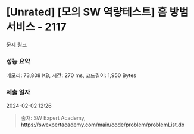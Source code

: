 # [Unrated] [모의 SW 역량테스트] 홈 방범 서비스 - 2117 

[문제 링크](https://swexpertacademy.com/main/code/problem/problemDetail.do?contestProbId=AV5V61LqAf8DFAWu) 

### 성능 요약

메모리: 73,808 KB, 시간: 270 ms, 코드길이: 1,950 Bytes

### 제출 일자

2024-02-02 12:26



> 출처: SW Expert Academy, https://swexpertacademy.com/main/code/problem/problemList.do